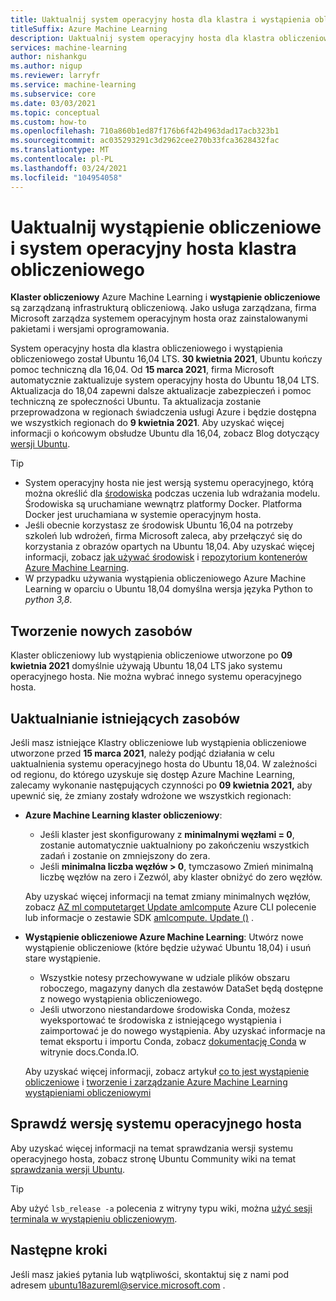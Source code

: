 ```yaml
---
title: Uaktualnij system operacyjny hosta dla klastra i wystąpienia obliczeniowego
titleSuffix: Azure Machine Learning
description: Uaktualnij system operacyjny hosta dla klastra obliczeniowego i wystąpienia obliczeniowego z Ubuntu 16,04 LTS do 18,04 LTS.
services: machine-learning
author: nishankgu
ms.author: nigup
ms.reviewer: larryfr
ms.service: machine-learning
ms.subservice: core
ms.date: 03/03/2021
ms.topic: conceptual
ms.custom: how-to
ms.openlocfilehash: 710a860b1ed87f176b6f42b4963dad17acb323b1
ms.sourcegitcommit: ac035293291c3d2962cee270b33fca3628432fac
ms.translationtype: MT
ms.contentlocale: pl-PL
ms.lasthandoff: 03/24/2021
ms.locfileid: "104954058"
---
```

# <a name="upgrade-compute-instance-and-compute-cluster-host-os"></a>Uaktualnij wystąpienie obliczeniowe i system operacyjny hosta klastra obliczeniowego

__Klaster obliczeniowy__ Azure Machine Learning i __wystąpienie obliczeniowe__ są zarządzaną infrastrukturą obliczeniową. Jako usługa zarządzana, firma Microsoft zarządza systemem operacyjnym hosta oraz zainstalowanymi pakietami i wersjami oprogramowania.

System operacyjny hosta dla klastra obliczeniowego i wystąpienia obliczeniowego został Ubuntu 16,04 LTS. **30 kwietnia 2021**, Ubuntu kończy pomoc techniczną dla 16,04. Od __15 marca 2021__, firma Microsoft automatycznie zaktualizuje system operacyjny hosta do Ubuntu 18,04 LTS. Aktualizacja do 18,04 zapewni dalsze aktualizacje zabezpieczeń i pomoc techniczną ze społeczności Ubuntu. Ta aktualizacja zostanie przeprowadzona w regionach świadczenia usługi Azure i będzie dostępna we wszystkich regionach do __9 kwietnia 2021__. Aby uzyskać więcej informacji o końcowym obsłudze Ubuntu dla 16,04, zobacz Blog dotyczący [wersji Ubuntu](https://wiki.ubuntu.com/Releases).

> [!TIP]
> * System operacyjny hosta nie jest wersją systemu operacyjnego, którą można określić dla [środowiska](how-to-use-environments.md) podczas uczenia lub wdrażania modelu. Środowiska są uruchamiane wewnątrz platformy Docker. Platforma Docker jest uruchamiana w systemie operacyjnym hosta.
> * Jeśli obecnie korzystasz ze środowisk Ubuntu 16,04 na potrzeby szkoleń lub wdrożeń, firma Microsoft zaleca, aby przełączyć się do korzystania z obrazów opartych na Ubuntu 18,04. Aby uzyskać więcej informacji, zobacz [jak używać środowisk](how-to-use-environments.md) i [repozytorium kontenerów Azure Machine Learning](https://github.com/Azure/AzureML-Containers/tree/master/base).
> * W przypadku używania wystąpienia obliczeniowego Azure Machine Learning w oparciu o Ubuntu 18,04 domyślna wersja języka Python to _python 3,8_.
## <a name="creating-new-resources"></a>Tworzenie nowych zasobów

Klaster obliczeniowy lub wystąpienia obliczeniowe utworzone po __09 kwietnia 2021__ domyślnie używają Ubuntu 18,04 LTS jako systemu operacyjnego hosta. Nie można wybrać innego systemu operacyjnego hosta.

## <a name="upgrade-existing-resources"></a>Uaktualnianie istniejących zasobów

Jeśli masz istniejące Klastry obliczeniowe lub wystąpienia obliczeniowe utworzone przed __15 marca 2021__, należy podjąć działania w celu uaktualnienia systemu operacyjnego hosta do Ubuntu 18,04. W zależności od regionu, do którego uzyskuje się dostęp Azure Machine Learning, zalecamy wykonanie następujących czynności po __09 kwietnia 2021,__ aby upewnić się, że zmiany zostały wdrożone we wszystkich regionach:

* __Azure Machine Learning klaster obliczeniowy__:

    * Jeśli klaster jest skonfigurowany z __minimalnymi węzłami = 0__, zostanie automatycznie uaktualniony po zakończeniu wszystkich zadań i zostanie on zmniejszony do zera.
    * Jeśli __minimalna liczba węzłów > 0__, tymczasowo Zmień minimalną liczbę węzłów na zero i Zezwól, aby klaster obniżyć do zero węzłów.

    Aby uzyskać więcej informacji na temat zmiany minimalnych węzłów, zobacz [AZ ml computetarget Update amlcompute](https://docs.microsoft.com/cli/azure/ext/azure-cli-ml/ml/computetarget/update#ext_azure_cli_ml_az_ml_computetarget_update_amlcompute) Azure CLI polecenie lub informacje o zestawie SDK [amlcompute. Update ()](https://docs.microsoft.com/python/api/azureml-core/azureml.core.compute.amlcompute.amlcompute#update-min-nodes-none--max-nodes-none--idle-seconds-before-scaledown-none-) .

* __Wystąpienie obliczeniowe Azure Machine Learning__: Utwórz nowe wystąpienie obliczeniowe (które będzie używać Ubuntu 18,04) i usuń stare wystąpienie.

    * Wszystkie notesy przechowywane w udziale plików obszaru roboczego, magazyny danych dla zestawów DataSet będą dostępne z nowego wystąpienia obliczeniowego.
    * Jeśli utworzono niestandardowe środowiska Conda, możesz wyeksportować te środowiska z istniejącego wystąpienia i zaimportować je do nowego wystąpienia. Aby uzyskać informacje na temat eksportu i importu Conda, zobacz [dokumentację Conda](https://docs.conda.io/) w witrynie docs.Conda.IO.

    Aby uzyskać więcej informacji, zobacz artykuł [co to jest wystąpienie obliczeniowe](concept-compute-instance.md) i [tworzenie i zarządzanie Azure Machine Learning wystąpieniami obliczeniowymi](how-to-create-manage-compute-instance.md)

## <a name="check-host-os-version"></a>Sprawdź wersję systemu operacyjnego hosta

Aby uzyskać więcej informacji na temat sprawdzania wersji systemu operacyjnego hosta, zobacz stronę Ubuntu Community wiki na temat [sprawdzania wersji Ubuntu](https://help.ubuntu.com/community/CheckingYourUbuntuVersion).

> [!TIP]
> Aby użyć `lsb_release -a` polecenia z witryny typu wiki, można [użyć sesji terminala w wystąpieniu obliczeniowym](how-to-access-terminal.md).
## <a name="next-steps"></a>Następne kroki

Jeśli masz jakieś pytania lub wątpliwości, skontaktuj się z nami pod adresem [ubuntu18azureml@service.microsoft.com](mailto:ubuntu18azureml@service.microsoft.com) .
